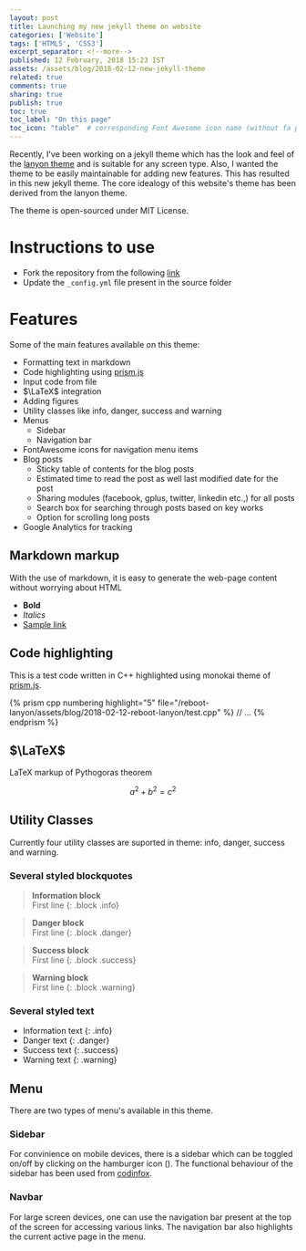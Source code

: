 ```yaml
---
layout: post
title: Launching my new jekyll theme on website
categories: ['Website']
tags: ['HTML5', 'CSS3']
excerpt_separator: <!--more-->
published: 12 February, 2018 15:23 IST
assets: /assets/blog/2018-02-12-new-jekyll-theme
related: true
comments: true
sharing: true
publish: true
toc: true
toc_label: "On this page"
toc_icon: "table"  # corresponding Font Awesome icon name (without fa prefix)
---
```


Recently, I've been working on a jekyll theme which has the look and feel of the [lanyon theme](https://lanyon.getpoole.com) and is suitable for any screen type. Also, I wanted the theme to be easily maintainable for adding new features. This has resulted in this new jekyll theme. The core idealogy of this website's theme has been derived from the lanyon theme.<!--more-->

The theme is open-sourced under MIT License.

# Instructions to use

- Fork the repository from the following [link](https://github.com/sonapraneeth-a/jekyll_theme)
- Update the ```_config.yml``` file present in the source folder

# Features

Some of the main features available on this theme:
- Formatting text in markdown
- Code highlighting using [prism.js](http://prismjs.com/)
- Input code from file
- $\LaTeX$ integration
- Adding figures
- Utility classes like info, danger, success and warning
- Menus
    - Sidebar
    - Navigation bar
- FontAwesome icons for navigation menu items
- Blog posts
    - Sticky table of contents for the blog posts
    - Estimated time to read the post as well last modified date for the post
    - Sharing modules (facebook, gplus, twitter, linkedin etc.,) for all posts
    - Search box for searching through posts based on key works
    - Option for scrolling long posts
- Google Analytics for tracking


## Markdown markup

With the use of markdown, it is easy to generate the web-page content without worrying about HTML 

- **Bold**
- *Italics*
- [Sample link](https://www.google.co.in)

## Code highlighting

This is a test code written in C++ highlighted using monokai theme of [prism.js](http://prismjs.com/).

{% prism cpp numbering highlight="5" file="/reboot-lanyon/assets/blog/2018-02-12-reboot-lanyon/test.cpp" %}
// ...
{% endprism %}


## $\LaTeX$

LaTeX markup of Pythogoras theorem

$$ a^2 + b^2 = c^2 $$

## Utility Classes

Currently four utility classes are suported in theme: info, danger, success and warning.

### Several styled blockquotes

> **Information block**  
> First line
{: .block .info}

> **Danger block**  
> First line
{: .block .danger}

> **Success block**  
> First line
{: .block .success}

> **Warning block**  
> First line
{: .block .warning}

### Several styled text

- Information text
{: .info}
- Danger text
{: .danger}
- Success text
{: .success}
- Warning text
{: .warning}

## Menu

There are two types of menu's available in this theme.

### Sidebar

For convinience on mobile devices, there is a sidebar which can be toggled on/off by clicking on the hamburger icon (<i class="icon-menu"></i>). The functional behaviour of the sidebar has been used from [codinfox](https://codinfox.github.io).

### Navbar

For large screen devices, one can use the navigation bar present at the top of the screen for accessing various links. The navigation bar also highlights the current active page in the menu.
